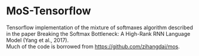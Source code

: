 # MoS-Tensorflow
Tensorflow implementation of the mixture of softmaxes algorithm described in the paper Breaking the Softmax Bottleneck: A High-Rank RNN Language Model (Yang et al., 2017).<br>
Much of the code is borrowed from https://github.com/zihangdai/mos. 
